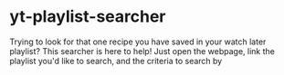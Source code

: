 # yt-playlist-searcher
Trying to look for that one recipe you have saved in your watch later playlist? This searcher is here to help! Just open the webpage, link the playlist you'd like to search, and the criteria to search by 
